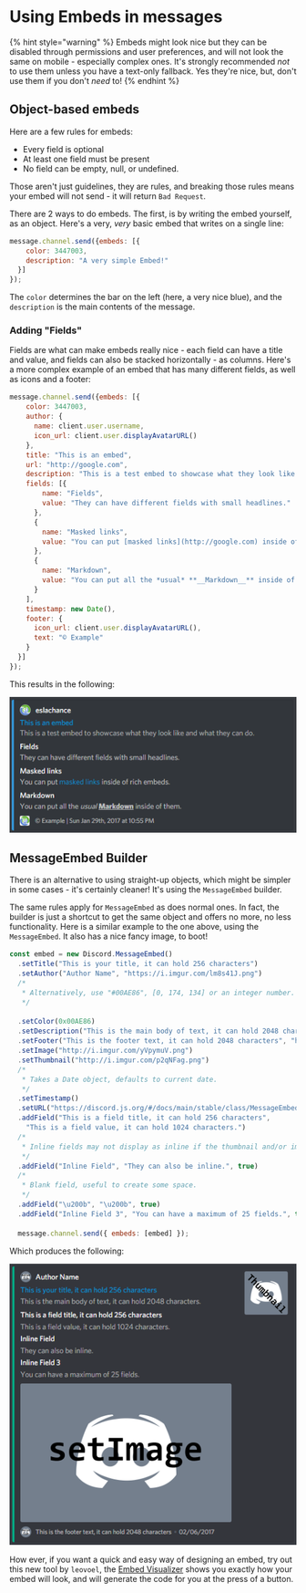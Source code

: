 # Using Embeds in messages

{% hint style="warning" %}
Embeds might look nice but they can be disabled through permissions and user preferences, and will not look the same on mobile - especially complex ones. It's strongly recommended _not_ to use them unless you have a text-only fallback. Yes they're nice, but, don't use them if you don't _need_ to!
{% endhint %}

## Object-based embeds

Here are a few rules for embeds:

* Every field is optional
* At least one field must be present
* No field can be empty, null, or undefined.

Those aren't just guidelines, they are rules, and breaking those rules means your embed will not send - it will return `Bad Request`.

There are 2 ways to do embeds. The first, is by writing the embed yourself, as an object. Here's a very, _very_ basic embed that writes on a single line:

```javascript
message.channel.send({embeds: [{
    color: 3447003,
    description: "A very simple Embed!"
  }]
});
```

The `color` determines the bar on the left \(here, a very nice blue\), and the `description` is the main contents of the message.

### Adding "Fields"

Fields are what can make embeds really nice - each field can have a title and value, and fields can also be stacked horizontally - as columns. Here's a more complex example of an embed that has many different fields, as well as icons and a footer:

```javascript
message.channel.send({embeds: [{
    color: 3447003,
    author: {
      name: client.user.username,
      icon_url: client.user.displayAvatarURL()
    },
    title: "This is an embed",
    url: "http://google.com",
    description: "This is a test embed to showcase what they look like and what they can do.",
    fields: [{
        name: "Fields",
        value: "They can have different fields with small headlines."
      },
      {
        name: "Masked links",
        value: "You can put [masked links](http://google.com) inside of rich embeds."
      },
      {
        name: "Markdown",
        value: "You can put all the *usual* **__Markdown__** inside of them."
      }
    ],
    timestamp: new Date(),
    footer: {
      icon_url: client.user.displayAvatarURL(),
      text: "© Example"
    }
  }]
});
```

This results in the following:

![](../.gitbook/assets/embedexample1.png)

## MessageEmbed Builder

There is an alternative to using straight-up objects, which might be simpler in some cases - it's certainly cleaner! It's using the `MessageEmbed` builder.

The same rules apply for `MessageEmbed` as does normal ones. In fact, the builder is just a shortcut to get the same object and offers no more, no less functionality. Here is a similar example to the one above, using the `MessageEmbed`. It also has a nice fancy image, to boot!

```javascript
const embed = new Discord.MessageEmbed()
  .setTitle("This is your title, it can hold 256 characters")
  .setAuthor("Author Name", "https://i.imgur.com/lm8s41J.png")
  /*
   * Alternatively, use "#00AE86", [0, 174, 134] or an integer number.
   */
   
  .setColor(0x00AE86)
  .setDescription("This is the main body of text, it can hold 2048 characters.")
  .setFooter("This is the footer text, it can hold 2048 characters", "http://i.imgur.com/w1vhFSR.png")
  .setImage("http://i.imgur.com/yVpymuV.png")
  .setThumbnail("http://i.imgur.com/p2qNFag.png")
  /*
   * Takes a Date object, defaults to current date.
   */
  .setTimestamp()
  .setURL("https://discord.js.org/#/docs/main/stable/class/MessageEmbed")
  .addField("This is a field title, it can hold 256 characters",
    "This is a field value, it can hold 1024 characters.")
  /*
   * Inline fields may not display as inline if the thumbnail and/or image is too big.
   */
  .addField("Inline Field", "They can also be inline.", true)
  /*
   * Blank field, useful to create some space.
   */
  .addField("\u200b", "\u200b", true)
  .addField("Inline Field 3", "You can have a maximum of 25 fields.", true);
 
  message.channel.send({ embeds: [embed] });
```

Which produces the following:

![](../.gitbook/assets/embedexample2.png)

How ever, if you want a quick and easy way of designing an embed, try out this new tool by `leovoel`, the [Embed Visualizer](https://leovoel.github.io/embed-visualizer/) shows you exactly how your embed will look, and will generate the code for you at the press of a button.


